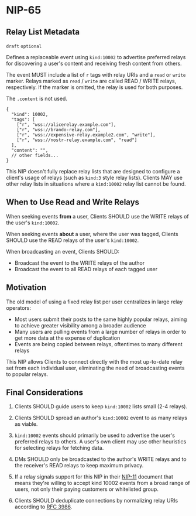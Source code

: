 NIP-65
======

Relay List Metadata
-------------------

`draft` `optional`

Defines a replaceable event using `kind:10002` to advertise preferred relays for discovering a user's content and receiving fresh content from others.

The event MUST include a list of `r` tags with relay URIs and a `read` or `write` marker. Relays marked as `read` / `write` are called READ / WRITE relays, respectively. If the marker is omitted, the relay is used for both purposes.

The `.content` is not used.

```jsonc
{
  "kind": 10002,
  "tags": [
    ["r", "wss://alicerelay.example.com"],
    ["r", "wss://brando-relay.com"],
    ["r", "wss://expensive-relay.example2.com", "write"],
    ["r", "wss://nostr-relay.example.com", "read"]
  ],
  "content": "",
  // other fields...
}
```

This NIP doesn't fully replace relay lists that are designed to configure a client's usage of relays (such as `kind:3` style relay lists). Clients MAY use other relay lists in situations where a `kind:10002` relay list cannot be found.

## When to Use Read and Write Relays

When seeking events **from** a user, Clients SHOULD use the WRITE relays of the user's `kind:10002`.

When seeking events **about** a user, where the user was tagged, Clients SHOULD use the READ relays of the user's `kind:10002`.

When broadcasting an event, Clients SHOULD:

- Broadcast the event to the WRITE relays of the author
- Broadcast the event to all READ relays of each tagged user

## Motivation

The old model of using a fixed relay list per user centralizes in large relay operators: 

  - Most users submit their posts to the same highly popular relays, aiming to achieve greater visibility among a broader audience
  - Many users are pulling events from a large number of relays in order to get more data at the expense of duplication
  - Events are being copied between relays, oftentimes to many different relays
  
This NIP allows Clients to connect directly with the most up-to-date relay set from each individual user, eliminating the need of broadcasting events to popular relays. 

## Final Considerations

1. Clients SHOULD guide users to keep `kind:10002` lists small (2-4 relays). 

2. Clients SHOULD spread an author's `kind:10002` event to as many relays as viable. 

3. `kind:10002` events should primarily be used to advertise the user's preferred relays to others. A user's own client may use other heuristics for selecting relays for fetching data.

4. DMs SHOULD only be broadcasted to the author's WRITE relays and to the receiver's READ relays to keep maximum privacy. 

5. If a relay signals support for this NIP in their [NIP-11](11.md) document that means they're willing to accept kind 10002 events from a broad range of users, not only their paying customers or whitelisted group.

6. Clients SHOULD deduplicate connections by normalizing relay URIs according to [RFC 3986](https://datatracker.ietf.org/doc/html/rfc3986#section-6).
